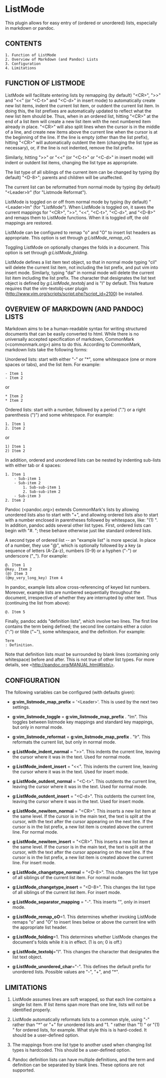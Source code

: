 # ListMode

This plugin allows for easy entry of (ordered or unordered) lists, especially
in markdown or pandoc.

## CONTENTS

	1. Function of ListMode
	2. Overview of Markdown (and Pandoc) Lists
	3. Configuration
	4. Limitations

## FUNCTION OF LISTMODE

ListMode will facilitate entering lists by remapping (by default) "\<CR\>",
"\>\>" and "\<\<" (or "\<C-t\>" and "\<C-d\>" in insert mode) to automatically
create new list items, indent the current list item, or outdent the current
list item. In doing this, the list prefixes are automatically updated to
reflect what the new list item should be. Thus, when in an ordered list,
hitting "\<CR\>" at the end of a list item will create a new list item with the
next numbered item already in place. "\<CR\>" will also split lines when the
cursor is in the middle of a line, and create new items above the current line
when the cursor is at the beginning of the line. If the line is empty (other
than the list prefix), hitting "\<CR\>" will automatically outdent the item
(changing the list type as necessary), or, if the line is not indented, remove
the list prefix.

Similarly, hitting "\>\>" or "\<\<" (or "\<C-t\>" or "\<C-d\>" in insert mode)
will indent or outdent list items, changing the list type as appropriate.

The list type of all siblings of the current item can be changed by typing (by
default) "\<D-8\>"; parents and children will be unaffected.

The current list can be reformatted from normal mode by typing (by default)
"\<Leader\>lr" (for "Listmode Reformat").

ListMode is toggled on or off from normal mode by typing (by default)
"\<Leader\>lm" (for "ListMode"). When ListMode is toggled on, it saves the
current mappings for "\<CR\>", "\>\>", "\<\<", "\<C-t\>", "\<C-d\>", and
"\<D-8\>" and remaps them to ListMode functions. When it is toggled off, the
old mappings are restored.

ListMode can be configured to remap "o" and "O" to insert list headers as
appropriate. This option is set through *g:ListMode_remap_oO*.

Toggling ListMode on optionally changes the folds in a document. This option is
set through *g:ListMode_folding*.

ListMode defines a list item text object, so that in normal mode typing "cil"
will delete the current list item, not including the list prefix, and put vim
into insert mode. Similarly, typing "dal" in normal mode will delete the
current list item including the list prefix. The character that designates the
list text object is defined by *g:ListMode_textobj* and is "l" by default. This
feature requires that the vim-textobj-user plugin
(<http://www.vim.org/scripts/script.php?script_id=2100>) be installed.


## OVERVIEW OF MARKDOWN (AND PANDOC) LISTS

Markdown aims to be a human-readable syntax for writing structured documents
that can be easily converted to html. While there is no universally accepted
specification of markdown, CommonMark (\<commonmark.org\>) aims to do this.
According to CommonMark, markdown lists take the following forms:

Unordered lists: start with either "-" or "*", some whitespace (one or more
spaces or tabs), and the list item. For example:

    - Item 1
    - Item 2

or

    * Item 2
    * Item 2

Ordered lists: start with a number, followed by a period (".") or a right
parenthesis (")") and some whitespace. For example:

    1. Item 1
    2. Item 2

or

    1) Item 1
    2) Item 2

In addition, ordered and unordered lists can be nested by indenting sub-lists
with either tab or 4 spaces:

    1. Item 1
        - Sub-item 1
        - Sub-item 2
            1. Sub-sub-item 1
            2. Sub-sub-item 2
        - Sub-item 3
    2. Item 2

Pandoc (\<pandoc.org\>) extends CommonMark's lists by allowing unordered lists
also to start with "+", and allowing ordered lists also to start with a number
enclosed in parentheses followed by whitespace, like: "(1) ". In addition,
pandoc adds several other list types. First, ordered lists can begin with
"#. "; these behave otherwise just like standard ordered lists.

A second type of ordered list -- an "example list" is more special. In place of
a number, they use "@", which is optionally followed by a key (a sequence of
letters (A-Za-z), numbers (0-9) or a hyphen ("-") or underscore ("\_"). For
example:

    @. Item 1
    @key. Item 2
    (@) Item 3
    (@my_very_long_key) Item 4

In pandoc, example lists allow cross-referencing of keyed list numbers.
Moreover, example lists are numbered sequentially throughout the document,
irrespective of whether they are interrupted by other text. Thus (continuing
the list from above):

    @. Item 5

Finally, pandoc adds "definition lists", which involve two lines. The first
line contains the term being defined; the second line contains either a colon
(":") or tilde ("~"), some whitespace, and the definition. For example:

    Term
    : Definition.

Note that definition lists *must* be surrounded by blank lines (containing only
whitespace) before and after. This is not true of other list types. For more
details, see \<http://pandoc.org/MANUAL.html#lists\>.


## CONFIGURATION

The following variables can be configured (with defaults given):

- **g:vim_listmode_map_prefix** = '\<Leader\>'. This is used by the next two
  settings.

- **g:vim_listmode_toggle** = **g:vim_listmode_map_prefix** . "lm". This
  toggles between listmode key mappings and standard key mappings, but only in
  normal mode.

- **g:vim_listmode_reformat** = **g:vim_listmode_map_prefix** . "lr". This
  reformats the current list, but only in normal mode.

- **g:ListMode_indent_normal** = "\>\>". This indents the current line, leaving
  the cursor where it was in the text. Used for normal mode.

- **g:ListMode_indent_insert** = "\<\<". This indents the current line, leaving
  the cursor where it was in the text. Used for insert mode.

- **g:ListMode_outdent_normal** = "\<C-t\>". This outdents the current line,
  leaving the cursor where it was in the text. Used for normal mode.

- **g:ListMode_outdent_insert** = "\<C-d\>". This outdents the current line,
  leaving the cursor where it was in the text. Used for insert mode.

- **g:ListMode_newitem_normal** = "\<CR\>". This inserts a new list item at the
  same level. If the cursor is in the main text, the text is split at the
  cursor, with the text after the cursor appearing on the next line. If the
  cursor is in the list prefix, a new list item is created above the current
  line. For normal mode.

- **g:ListMode_newitem_insert** = "\<CR\>". This inserts a new list item at the
  same level. If the cursor is in the main text, the text is split at the
  cursor, with the text after the cursor appearing on the next line. If the
  cursor is in the list prefix, a new list item is created above the current
  line. For insert mode.

- **g:ListMode_changetype_normal** = "\<D-8\>". This changes the list type of all 
  siblings of the current list item. For normal mode.

- **g:ListMode_changetype_insert** = "\<D-8\>". This changes the list type of all
  siblings of the current list item. For insert mode.

- **g:ListMode_separator_mapping** = "<LocalLeader>-". This inserts
  "<!-- --><CR><CR>", only in insert mode.

- **g:ListMode_remap_oO**=1. This determines whether invoking ListMode remaps
  "o" and "O" to insert lines below or above the current line with the
  appropriate list header.

- **g:ListMode_folding**=1. This determines whether ListMode changes the
  document's folds while it is in effect. (1 is on; 0 is off.)

- **g:ListMode_textobj**="l". This changes the character that designates the list
  text object.

- **g:ListMode_unordered_char**="-". This defines the default prefix for
  unordered lists. Possible values are "-", "+", and "*".

## LIMITATIONS

1. ListMode assumes lines are soft wrapped, so that each line contains a single
   list item. If list items span more than one line, lists will not be
   identified properly.

2. ListMode automatically reformats lists to a common style, using "-" rather
   than "\*" or "+" for unordered lists and "1. " rather than "1) " or "(1) "
   for ordered lists, for example. What style this is is hard-coded. It should
   be a user-defined option.

2. The mappings from one list type to another used when changing list types is
   hardcoded. This should be a user-defined option.

3. Pandoc definition lists can have multiple definitions, and the term and
   definition can be separated by blank lines. These options are not supported.
